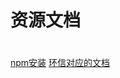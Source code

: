 # 资源文档
# <!-- HX中预览方式：点击右上角预览下载内置浏览器-->
[npm安装](https://blog.csdn.net/m0_64498202/article/details/135651133?ops_request_misc=%257B%2522request%255Fid%2522%253A%252207102DC8-8525-41E9-8F45-3B95FF4DAA0F%2522%252C%2522scm%2522%253A%252220140713.130102334..%2522%257D&request_id=07102DC8-8525-41E9-8F45-3B95FF4DAA0F&biz_id=0&utm_medium=distribute.pc_search_result.none-task-blog-2~all~top_click~default-2-135651133-null-null.142^v100^pc_search_result_base6&utm_term=%E5%AE%89%E8%A3%85npm&spm=1018.2226.3001.4187)
[环信对应的文档](https://doc.easemob.com/document/applet/initialization.html)